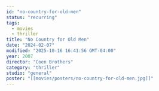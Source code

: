 ```yaml
---
id: "no-country-for-old-men"
status: "recurring"
tags:
  - movies
  - thriller
title: "No Country for Old Men"
date: "2024-02-07"
modified: "2025-10-16 16:41:56 GMT-04:00"
year: 2007
director: "Coen Brothers"
category: "thriller"
studio: "general"
poster: "[[movies/posters/no-country-for-old-men.jpg]]"
---
```

